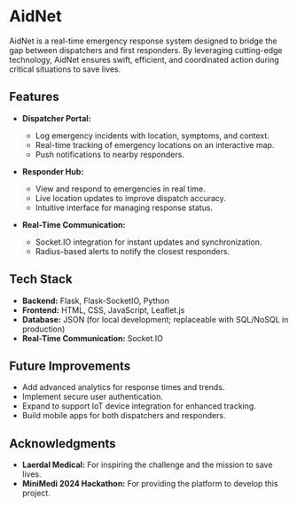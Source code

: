 # AidNet

AidNet is a real-time emergency response system designed to bridge the gap between dispatchers and first responders. By leveraging cutting-edge technology, AidNet ensures swift, efficient, and coordinated action during critical situations to save lives.

## Features

- **Dispatcher Portal:**
  - Log emergency incidents with location, symptoms, and context.
  - Real-time tracking of emergency locations on an interactive map.
  - Push notifications to nearby responders.

- **Responder Hub:**
  - View and respond to emergencies in real time.
  - Live location updates to improve dispatch accuracy.
  - Intuitive interface for managing response status.

- **Real-Time Communication:**
  - Socket.IO integration for instant updates and synchronization.
  - Radius-based alerts to notify the closest responders.

## Tech Stack

- **Backend:** Flask, Flask-SocketIO, Python
- **Frontend:** HTML, CSS, JavaScript, Leaflet.js
- **Database:** JSON (for local development; replaceable with SQL/NoSQL in production)
- **Real-Time Communication:** Socket.IO

## Future Improvements

- Add advanced analytics for response times and trends.
- Implement secure user authentication.
- Expand to support IoT device integration for enhanced tracking.
- Build mobile apps for both dispatchers and responders.

## Acknowledgments

- **Laerdal Medical:** For inspiring the challenge and the mission to save lives.
- **MiniMedi 2024 Hackathon:** For providing the platform to develop this project.

